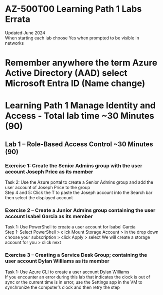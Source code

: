 # AZ-500T00 Learning Path 1 Labs Errata   
 
Updated June 2024 <br>
When starting each lab choose Yes when prompted to be visible in networks<br>
# Remember anywhere the term Azure Active Directory (AAD) select Microsoft Entra ID  (Name change)
 
# Learning Path 1 Manage Identity and Access - Total lab time ~30 Minutes (90)

## Lab 1 – Role-Based Access Control ~30 Minutes (90)

### Exercise 1: Create the Senior Admins group with the user account Joseph Price as its member

Task 2: Use the Azure portal to create a Senior Admins group and add the user account of Joseph Price to the group <br>
Step 4 and 5: Click the T to paste the Joseph account into the Search bar then select the displayed account <br>

### Exercise 2 – Create a Junior Admins group containing the user account Isabel Garcia as its member

Task 1:  Use PowerShell to create a user account for Isabel Garcia <br>
Step 1:  Select PowerShell > click Mount Storage Account > in the drop down choose your subscription > click Apply > select We will create a storage account for you > click next <br>

### Exercise 3 – Creating a Service Desk Group; containing the user account Dylan Williams as its member

Task 1: Use Azure CLI to create a user account Dylan Williams<br> 
If you encounter an error during this lab that indicates the clock is out of sync or the current time is in error, use the Settings app in the VM to synchronize the computer’s clock and then retry the step<br>




